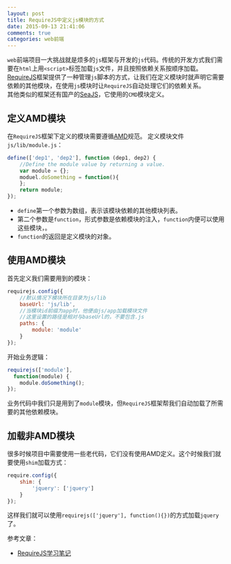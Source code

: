 ```yaml
---
layout: post
title: RequireJS中定义js模块的方式
date: 2015-09-13 21:41:06
comments: true
categories: web前端
---
```

`web`前端项目一大挑战就是烦多的`js`框架与开发的`js`代码。传统的开发方式我们需要在`html`上用`<script>`标签加载`js`文件，并且按照依赖关系按顺序加载。  
[RequireJS](http://requirejs.org/)框架提供了一种管理`js`脚本的方式，让我们在定义模块时就声明它需要依赖的其他模块，在使用`js`模块时让`RequireJS`自动处理它们的依赖关系。  
其他类似的框架还有国产的[SeaJS](http://seajs.org/docs/)，它使用的`CMD`模块定义。

<!-- more -->

## 定义AMD模块
在`RequireJS`框架下定义的模块需要遵循[AMD](https://github.com/amdjs/amdjs-api/wiki/AMD)规范。
定义模块文件`js/lib/module.js`：
```javascript
define(['dep1', 'dep2'], function (dep1, dep2) {
    //Define the module value by returning a value.
    var module = {};
    moduel.doSomething = function(){
    };
    return module;
});

```
* `define`第一个参数为数组，表示该模块依赖的其他模块列表。
* 第二个参数是`function`，形式参数是依赖模块的注入，`function`内便可以使用这些模块，。
* `function`的返回是定义模块的对象。

## 使用AMD模块
首先定义我们需要用到的模块：
```javascript
requirejs.config({
    //默认情况下模块所在目录为js/lib
    baseUrl: 'js/lib',
    //当模块id前缀为app时，他便由js/app加载模块文件
    //这里设置的路径是相对与baseUrl的，不要包含.js
    paths: {
        module: 'module'
    }
});
```
开始业务逻辑：
```javascript
requirejs(['module'],
  function(module) {
    module.doSomething();
});
```
业务代码中我们只是用到了`module`模块，但`RequireJS`框架帮我们自动加载了所需要的其他依赖模块。
## 加载非AMD模块
很多时候项目中需要使用一些老代码，它们没有使用AMD定义。这个时候我们就要使用`shim`加载方式：
```javascript
require.config({
    shim: {
        'jquery': ['jquery']
    }
});
```
这样我们就可以使用`requirejs(['jquery'], function(){})`的方式加载`jquery`了。

参考文章：
* [RequireJS学习笔记](http://www.cnblogs.com/yexiaochai/p/3214926.html)
